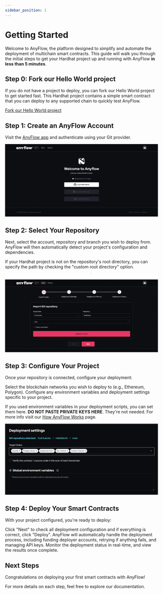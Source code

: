 ```yaml
---
sidebar_position: 1
---
```


# Getting Started

Welcome to AnyFlow, the platform designed to simplify and automate the deployment of multichain smart contracts. This guide will walk you through the initial steps to get your Hardhat project up and running with AnyFlow **in less than 5 minutes**.

<!-- ## Overview
AnyFlow enables web3 developers to deploy smart contracts across multiple blockchains with ease. Whether you're a solo developer or part of a larger team, AnyFlow provides the tools and workflows to streamline your deployment process. No more RPC configurations, API key management, faucets or chain-specific settings — AnyFlow handles it all for you. -->

## Step 0: Fork our Hello World project

If you do not have a project to deploy, you can fork our Hello World project to get started fast. This Hardhat project contains a simple smart contract that you can deploy to any supported chain to quickly test AnyFlow.

[Fork our Hello World project](https://github.com/AnyFlowLabs/HelloWorld)

## Step 1: Create an AnyFlow Account

Visit the [AnyFlow app](https://app.anyflow.pro/) and authenticate using your Git provider.

![](./img/login.png)

## Step 2: Select Your Repository

Next, select the account, repository and branch you wish to deploy from. AnyFlow will then automatically detect your project's configuration and dependencies.

If your Hardhat project is not on the repository's root directory, you can specify the path by checking the "custom root directory" option.

![](./img/repository.png)

## Step 3: Configure Your Project
Once your repository is connected, configure your deployment:

Select the blockchain networks you wish to deploy to (e.g., Ethereum, Polygon).
Configure any environment variables and deployment settings specific to your project.

If you used environment variables in your deployment scripts, you can set them here. **DO NOT PASTE PRIVATE KEYS HERE**. They're not needed. For more info visit our [How AnyFlow Works](/docs/how_it_works#private_keys) page.

![](./img/config.png)

## Step 4: Deploy Your Smart Contracts
With your project configured, you're ready to deploy:

Click "Next" to check all deployment configuration and if everything is correct, click "Deploy".
AnyFlow will automatically handle the deployment process, including funding deployer accounts, retrying if anything fails, and managing API keys.
Monitor the deployment status in real-time, and view the results once complete.

## Next Steps
Congratulations on deploying your first smart contracts with AnyFlow!

<!-- Here’s what you can do next: -->

<!-- - **Explore Advanced Features:** Learn about deterministic addresses, staging environments, multi-step signing, and other advanced features.
- **Integrate with Your Workflow:** Set up CI/CD pipelines with AnyFlow to automate future deployments.
- **Manage Deployments:** Use the AnyFlow dashboard to monitor, redeploy, or roll back your contracts as needed.
- **Try our CLI:** Use the AnyFlow CLI to deploy contracts from your local machine or integrate with your existing scripts. -->

For more details on each step, feel free to explore our documentation.
